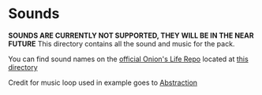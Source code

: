# Sounds
**SOUNDS ARE CURRENTLY NOT SUPPORTED, THEY WILL BE IN THE NEAR FUTURE**
This directory contains all the sound and music for the pack.

You can find sound names on the [official Onion's Life Repo](https://github.com/sharmnten/Onion-s-Life) located at [this directory](https://github.com/sharmnten/Onion-s-Life/tree/main/assets/sounds)

Credit for music loop used in example goes to [Abstraction](https://abstractionmusic.com/)
